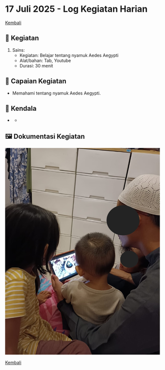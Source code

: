 # 17 Juli 2025 - Log Kegiatan Harian
[Kembali](readme.md)

## 📌 Kegiatan
1. Sains:
   - Kegiatan: Belajar tentang nyamuk Aedes Aegypti
   - Alat/bahan: Tab, Youtube
   - Durasi: 30 menit

## 🎯 Capaian Kegiatan
- Memahami tentang nyamuk Aedes Aegypti.

## 🚧 Kendala
- -

## 🖼️ Dokumentasi Kegiatan
![Belajar Aedes Aegypti](img/20250717-nyamukaedes.jpeg)

[Kembali](readme.md)